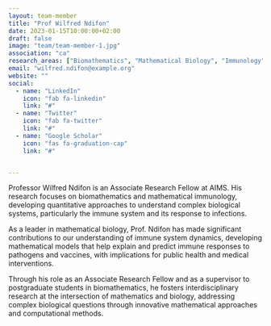```yaml
---
layout: team-member
title: "Prof Wilfred Ndifon"
date: 2023-01-15T10:00:00+02:00
draft: false
image: "team/team-member-1.jpg"
association: "ca"
research_areas: ["Biomathematics", "Mathematical Biology", "Immunology"]
email: "wilfred.ndifon@example.org"
website: ""
social:
  - name: "LinkedIn"
    icon: "fab fa-linkedin"
    link: "#"
  - name: "Twitter"
    icon: "fab fa-twitter"
    link: "#"
  - name: "Google Scholar"
    icon: "fas fa-graduation-cap"
    link: "#"


---
```


Professor Wilfred Ndifon is an Associate Research Fellow at AIMS. His research focuses on biomathematics and mathematical immunology, developing quantitative approaches to understand complex biological systems, particularly the immune system and its response to infections.

As a leader in mathematical biology, Prof. Ndifon has made significant contributions to our understanding of immune system dynamics, developing mathematical models that help explain and predict immune responses to pathogens and vaccines, with implications for public health and medical interventions.

Through his role as an Associate Research Fellow and as a supervisor to postgraduate students in biomathematics, he fosters interdisciplinary research at the intersection of mathematics and biology, addressing complex biological questions through innovative mathematical approaches and computational methods.
